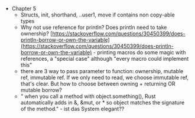 -   Chapter 5
    -   Structs, init, shorthand, ..user1, move if contains non copy-able types
    -   Why not use reference for println? Does println need to take ownership? [https://stackoverflow.com/questions/30450399/does-println-borrow-or-own-the-variable](https://stackoverflow.com/questions/30450399/does-println-borrow-or-own-the-variable) - printing macros do some magic with references, a "special case" although "every macro could implement this"
    -   there are 3 way to pass parameter to function: ownership, mutable ref, immutable ref. If we only need to read, we choose immutable ref, that's clear. But how to choose between owning + returning OR mutable borrow?
    -   " when you call a method with object.something(), Rust automatically adds in &, &mut, or * so object matches the signature of the method." - ist das System elegant??